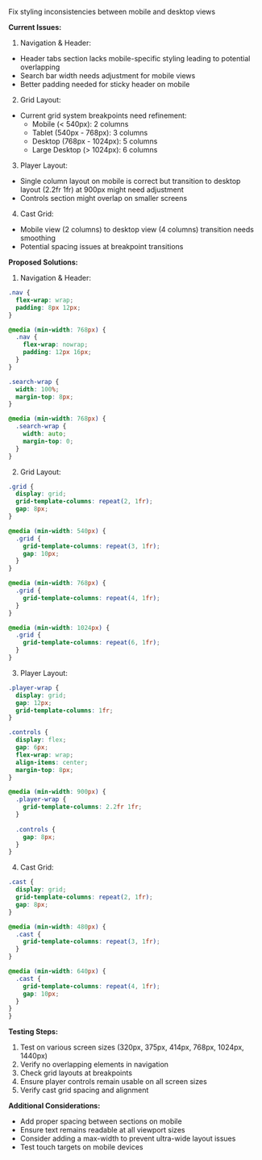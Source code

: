 Fix styling inconsistencies between mobile and desktop views

**Current Issues:**

1. Navigation & Header:
- Header tabs section lacks mobile-specific styling leading to potential overlapping
- Search bar width needs adjustment for mobile views
- Better padding needed for sticky header on mobile

2. Grid Layout:
- Current grid system breakpoints need refinement:
  - Mobile (< 540px): 2 columns
  - Tablet (540px - 768px): 3 columns
  - Desktop (768px - 1024px): 5 columns
  - Large Desktop (> 1024px): 6 columns

3. Player Layout:
- Single column layout on mobile is correct but transition to desktop layout (2.2fr 1fr) at 900px might need adjustment
- Controls section might overlap on smaller screens

4. Cast Grid:
- Mobile view (2 columns) to desktop view (4 columns) transition needs smoothing
- Potential spacing issues at breakpoint transitions

**Proposed Solutions:**

1. Navigation & Header:
```css
.nav {
  flex-wrap: wrap;
  padding: 8px 12px;
}

@media (min-width: 768px) {
  .nav {
    flex-wrap: nowrap;
    padding: 12px 16px;
  }
}

.search-wrap {
  width: 100%;
  margin-top: 8px;
}

@media (min-width: 768px) {
  .search-wrap {
    width: auto;
    margin-top: 0;
  }
}
```

2. Grid Layout:
```css
.grid {
  display: grid;
  grid-template-columns: repeat(2, 1fr);
  gap: 8px;
}

@media (min-width: 540px) {
  .grid {
    grid-template-columns: repeat(3, 1fr);
    gap: 10px;
  }
}

@media (min-width: 768px) {
  .grid {
    grid-template-columns: repeat(4, 1fr);
  }
}

@media (min-width: 1024px) {
  .grid {
    grid-template-columns: repeat(6, 1fr);
  }
}
```

3. Player Layout:
```css
.player-wrap {
  display: grid;
  gap: 12px;
  grid-template-columns: 1fr;
}

.controls {
  display: flex;
  gap: 6px;
  flex-wrap: wrap;
  align-items: center;
  margin-top: 8px;
}

@media (min-width: 900px) {
  .player-wrap {
    grid-template-columns: 2.2fr 1fr;
  }
  
  .controls {
    gap: 8px;
  }
}
```

4. Cast Grid:
```css
.cast {
  display: grid;
  grid-template-columns: repeat(2, 1fr);
  gap: 8px;
}

@media (min-width: 480px) {
  .cast {
    grid-template-columns: repeat(3, 1fr);
  }
}

@media (min-width: 640px) {
  .cast {
    grid-template-columns: repeat(4, 1fr);
    gap: 10px;
  }
}
}
```

**Testing Steps:**
1. Test on various screen sizes (320px, 375px, 414px, 768px, 1024px, 1440px)
2. Verify no overlapping elements in navigation
3. Check grid layouts at breakpoints
4. Ensure player controls remain usable on all screen sizes
5. Verify cast grid spacing and alignment

**Additional Considerations:**
- Add proper spacing between sections on mobile
- Ensure text remains readable at all viewport sizes
- Consider adding a max-width to prevent ultra-wide layout issues
- Test touch targets on mobile devices